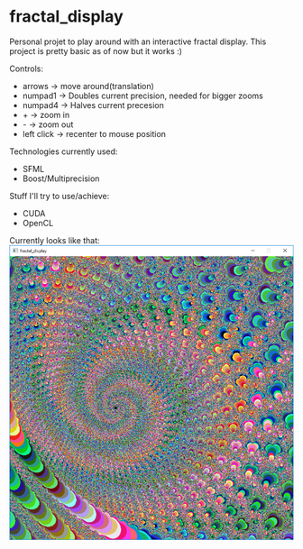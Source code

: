 # fractal_display
Personal projet to play around with an interactive fractal display. This project is pretty basic as of now but it works :)

Controls:
* arrows     -> move around(translation)
* numpad1    -> Doubles current precision, needed for bigger zooms
* numpad4    -> Halves current precesion
* \+          -> zoom in
* \-          -> zoom out
* left click -> recenter to mouse position

Technologies currently used: 
* SFML
* Boost/Multiprecision

Stuff I'll try to use/achieve:
* CUDA
* OpenCL

Currently looks like that: ![alt tag](https://github.com/JulienCote/fractal_display/blob/master/sample%20pictures/fractal5.PNG)
